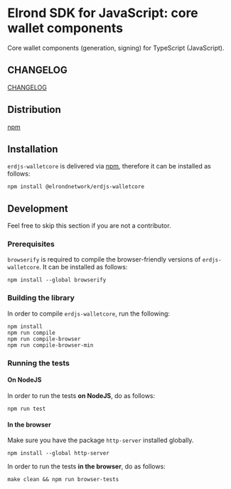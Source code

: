# Elrond SDK for JavaScript: core wallet components

Core wallet components (generation, signing) for TypeScript (JavaScript). 

## CHANGELOG

[CHANGELOG](CHANGELOG.md)

## Distribution

[npm](https://www.npmjs.com/package/@elrondnetwork/erdjs-walletcore)

## Installation

`erdjs-walletcore` is delivered via [npm](https://www.npmjs.com/package/@elrondnetwork/erdjs-walletcore), therefore it can be installed as follows:

```
npm install @elrondnetwork/erdjs-walletcore
```

## Development

Feel free to skip this section if you are not a contributor.

### Prerequisites

`browserify` is required to compile the browser-friendly versions of `erdjs-walletcore`. It can be installed as follows:

```
npm install --global browserify
```

### Building the library

In order to compile `erdjs-walletcore`, run the following:

```
npm install
npm run compile
npm run compile-browser
npm run compile-browser-min
```

### Running the tests

#### On NodeJS

In order to run the tests **on NodeJS**, do as follows:

```
npm run test
```

#### In the browser

Make sure you have the package `http-server` installed globally.

```
npm install --global http-server
```

In order to run the tests **in the browser**, do as follows:

```
make clean && npm run browser-tests
```
